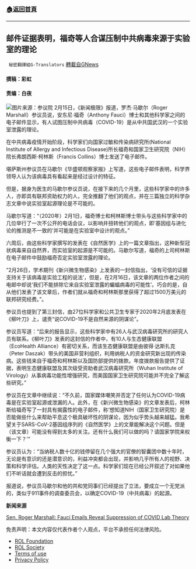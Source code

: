 ###  [:house:返回首頁](https://github.com/ourhimalayas/txt)
---


## 邮件证据表明，福奇等人合谋压制中共病毒来源于实验室的理论
` 秘密翻譯組G-Translators` [轉載自GNews](https://gnews.org/zh-hans/2012012/)

#### 撰稿：彩虹       

#### 责编：白夜
![](https://assets.gnews.org/wp-content/uploads/2022/02/image-1529.png)图片来源：参议院
2月15日，《新闻极限》报道，罗杰·马歇尔（Roger Marshall）参议员说，安东尼·福奇（Anthony Fauci）博士和其他科学家之间的电子邮件显示，有人试图压制中共病毒（COVID-19）是从中共国武汉的一个实验室泄露的理论。

在中共病毒疫情开始阶段，科学家们向国家过敏和传染病研究所(National Institute of Allergy and Infectious Disease)所长福奇和国家卫生研究院（NIH）院长弗朗西斯·柯林斯（Francis Collins）博士发送了电子邮件。

堪萨斯州参议员在马歇尔《华盛顿观察家报》上写道，这些电子邮件表明，科学界领导人认为该病毒具有看起来是经过设计的特征。

但是，据身为医生的马歇尔参议员说，在接下来的几个月里，这些科学家中的许多人，亦即具有联邦资助权力的人，完全推翻了他们的观点，并在三篇独立的科学杂志文章中说实验室起源理论是不可能的。

马歇尔写道：“（2020年）2月1日，福奇博士和柯林斯博士带头与这些科学家中的几位举行了一次不公开的电话会议，以影响并扭转他们的观点，即‘基因组与进化论的推测是不一致的’并可能是在实验室中设计的观点。”

六周后，由这些科学家撰写的发表在《自然医学》上的一篇文章指出，这种新型冠状病毒来自自然界，而实验室的起源是不可能的。马歇尔写道，福奇的上司柯林斯在电子邮件中鼓励福奇否定实验室泄露的理论。

“2月26日，学术期刊《新兴微生物感染》上发表的一封信指出，‘没有可信的证据支持关于该病毒是实验工程的说法’，但是，在2月16日，该文章的两位作者之间的电邮中却说‘我们不能排除它来自实验室泄露的蝙蝠病毒的可能性’。巧合的是，自从他们发表了该文章后，作者们就从福奇和柯林斯那里获得了超过1500万美元的联邦研究经费。”。

参议员也提到了第三封信，由27位科学家和公共卫生专家于2020年2月底发表在《柳叶刀》上，谴责“说COVID-19不是自然来源的阴谋论”。

参议员写道：“后来的报告显示，这些科学家中有26人与武汉病毒研究所的研究人员有联系。《柳叶刀》发表的这封信的作者中，有10人与生态健康联盟（EcoHealth Alliance）有密切关系，而该生态健康联盟是由彼得·达斯扎克（Peter Daszak）带头的美国非营利组织，利用纳税人的资金研究新出现的传染病。这些钱来自于福奇和柯林斯以及国防部提供的拨款。年度拨款报告提供了证据，表明生态健康联盟及其次级受资助者武汉病毒研究所（Wuhan Institute of Virology）从事病毒功能性增强研究，而美国国家卫生研究院可能并不完全了解这些研究。”

参议员在文章中继续说：“不久前，国家媒体嘲笑并否定了任何认为COVID-19病毒是在实验室起源或泄漏的人。此外，在《新兴微生物感染》的文章发表后，柯林斯给福奇写了一封具有揭露性的电子邮件，称‘想知道NIH（国家卫生研究院）是否能做些什么来帮助平息这个极具破坏性的阴谋论，因为似乎势头越来越猛。我希望关于SARS-CoV-2基因组序列的《自然医学》上的文章能解决这个问题。但是（该文章）可能没有得到太多的关注。还有什么我们可以做的吗？请国家学院来权衡一下？’”

参议员认为：“当纳税人数十亿的钱停留在几个强大的官僚的智囊团中数十年时，无论是有意识的还是潜意识的，利益冲突都会出现，并影响几乎所有人的视野、决策和科学评估。人类的天性决定了这一点。科学家们现在已经公开叙述了对如果他们不听话就会遭到反击的担忧。”

报道说，参议员马歇尔和他的共和党同事们已经提出了立法，要成立一个无党派的，类似于911事件的调查委员会，以确定COVID-19（中共病毒）的起源。

**新闻来源**

[Sen. Roger Marshall: Fauci Emails Reveal Suppression of COVID Lab Theory](https://www.newsmax.com/newsfront/anthony-fauci-emails-covid-roger-marshall/2022/02/15/id/1056941/)



 

免责声明：本文内容仅代表作者个人观点，平台不承担任何法律风险。

- [ROL Foundation](https://rolfoundation.org/)
- [ROL Society](https://rolsociety.org/)
- [Terms of use](https://gnews.org/terms-of-use-3/)
- [Privacy Policy](https://gnews.org/privacy-policy/)
